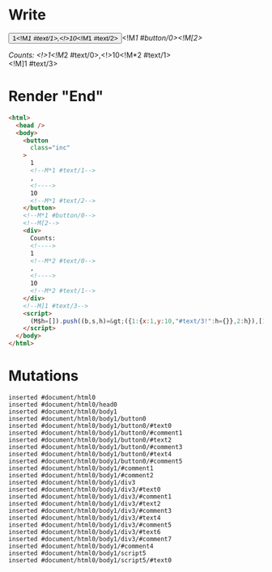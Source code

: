 # Write
  <button class=inc>1<!M*1 #text/1>,<!>10<!M*1 #text/2></button><!M*1 #button/0><!M[2><div>Counts: <!>1<!M*2 #text/0>,<!>10<!M*2 #text/1></div><!M]1 #text/3><script>(M$h=[]).push((b,s,h)=>({1:{x:1,y:10,"#text/3!":h={}},2:h}),[1,"packages/translator-tags/src/__tests__/fixtures/custom-tag-parameters-from-args/components/custom-tag.marko_0_x_y",])</script>


# Render "End"
```html
<html>
  <head />
  <body>
    <button
      class="inc"
    >
      1
      <!--M*1 #text/1-->
      ,
      <!---->
      10
      <!--M*1 #text/2-->
    </button>
    <!--M*1 #button/0-->
    <!--M[2-->
    <div>
      Counts: 
      <!---->
      1
      <!--M*2 #text/0-->
      ,
      <!---->
      10
      <!--M*2 #text/1-->
    </div>
    <!--M]1 #text/3-->
    <script>
      (M$h=[]).push((b,s,h)=&gt;({1:{x:1,y:10,"#text/3!":h={}},2:h}),[1,"packages/translator-tags/src/__tests__/fixtures/custom-tag-parameters-from-args/components/custom-tag.marko_0_x_y",])
    </script>
  </body>
</html>
```

# Mutations
```
inserted #document/html0
inserted #document/html0/head0
inserted #document/html0/body1
inserted #document/html0/body1/button0
inserted #document/html0/body1/button0/#text0
inserted #document/html0/body1/button0/#comment1
inserted #document/html0/body1/button0/#text2
inserted #document/html0/body1/button0/#comment3
inserted #document/html0/body1/button0/#text4
inserted #document/html0/body1/button0/#comment5
inserted #document/html0/body1/#comment1
inserted #document/html0/body1/#comment2
inserted #document/html0/body1/div3
inserted #document/html0/body1/div3/#text0
inserted #document/html0/body1/div3/#comment1
inserted #document/html0/body1/div3/#text2
inserted #document/html0/body1/div3/#comment3
inserted #document/html0/body1/div3/#text4
inserted #document/html0/body1/div3/#comment5
inserted #document/html0/body1/div3/#text6
inserted #document/html0/body1/div3/#comment7
inserted #document/html0/body1/#comment4
inserted #document/html0/body1/script5
inserted #document/html0/body1/script5/#text0
```